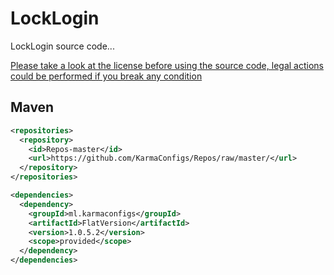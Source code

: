 # LockLogin
 LockLogin source code...

 [Please take a look at the license before using the source code, legal actions could be performed if you break any condition](http://karmaconfigs.ml/license/)

## Maven

```xml
<repositories>
  <repository>
    <id>Repos-master</id>
    <url>https://github.com/KarmaConfigs/Repos/raw/master/</url>
  </repository>
</repositories>

<dependencies>
  <dependency>
    <groupId>ml.karmaconfigs</groupId>
    <artifactId>FlatVersion</artifactId>
    <version>1.0.5.2</version>
    <scope>provided</scope>
  </dependency>
</dependencies>
```
